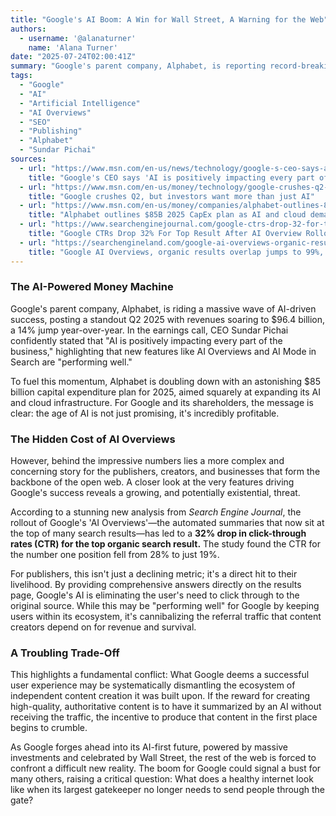 ```yaml
---
title: "Google's AI Boom: A Win for Wall Street, A Warning for the Web"
authors:
  - username: '@alanaturner'
    name: 'Alana Turner'
date: "2025-07-24T02:00:41Z"
summary: "Google's parent company, Alphabet, is reporting record-breaking profits fueled by AI. But as the tech giant celebrates, a new report shows its flagship AI features are causing a dramatic drop in traffic to the very websites that power its results, raising critical questions about the future of the open web."
tags:
  - "Google"
  - "AI"
  - "Artificial Intelligence"
  - "AI Overviews"
  - "SEO"
  - "Publishing"
  - "Alphabet"
  - "Sundar Pichai"
sources:
  - url: "https://www.msn.com/en-us/news/technology/google-s-ceo-says-ai-is-positively-impacting-every-part-of-the-business/ar-AA1Jaeug"
    title: "Google's CEO says 'AI is positively impacting every part of the business'"
  - url: "https://www.msn.com/en-us/money/technology/google-crushes-q2-but-investors-want-more-than-just-ai/ar-AA1Jav6C"
    title: "Google crushes Q2, but investors want more than just AI"
  - url: "https://www.msn.com/en-us/money/companies/alphabet-outlines-85b-2025-capex-plan-as-ai-and-cloud-demand-drive-expansion/ar-AA1JaJOq"
    title: "Alphabet outlines $85B 2025 CapEx plan as AI and cloud demand drive expansion"
  - url: "https://www.searchenginejournal.com/google-ctrs-drop-32-for-top-result-after-ai-overview-rollout/551730/"
    title: "Google CTRs Drop 32% For Top Result After AI Overview Rollout"
  - url: "https://searchengineland.com/google-ai-overviews-organic-results-overlap-99-445374"
    title: "Google AI Overviews, organic results overlap jumps to 99%, analysis finds"
---
```


### The AI-Powered Money Machine

Google's parent company, Alphabet, is riding a massive wave of AI-driven success, posting a standout Q2 2025 with revenues soaring to $96.4 billion, a 14% jump year-over-year. In the earnings call, CEO Sundar Pichai confidently stated that "AI is positively impacting every part of the business," highlighting that new features like AI Overviews and AI Mode in Search are "performing well."

To fuel this momentum, Alphabet is doubling down with an astonishing $85 billion capital expenditure plan for 2025, aimed squarely at expanding its AI and cloud infrastructure. For Google and its shareholders, the message is clear: the age of AI is not just promising, it's incredibly profitable.

### The Hidden Cost of AI Overviews

However, behind the impressive numbers lies a more complex and concerning story for the publishers, creators, and businesses that form the backbone of the open web. A closer look at the very features driving Google's success reveals a growing, and potentially existential, threat.

According to a stunning new analysis from *Search Engine Journal*, the rollout of Google's 'AI Overviews'—the automated summaries that now sit at the top of many search results—has led to a **32% drop in click-through rates (CTR) for the top organic search result.** The study found the CTR for the number one position fell from 28% to just 19%.

For publishers, this isn't just a declining metric; it's a direct hit to their livelihood. By providing comprehensive answers directly on the results page, Google's AI is eliminating the user's need to click through to the original source. While this may be "performing well" for Google by keeping users within its ecosystem, it's cannibalizing the referral traffic that content creators depend on for revenue and survival.

### A Troubling Trade-Off

This highlights a fundamental conflict: What Google deems a successful user experience may be systematically dismantling the ecosystem of independent content creation it was built upon. If the reward for creating high-quality, authoritative content is to have it summarized by an AI without receiving the traffic, the incentive to produce that content in the first place begins to crumble.

As Google forges ahead into its AI-first future, powered by massive investments and celebrated by Wall Street, the rest of the web is forced to confront a difficult new reality. The boom for Google could signal a bust for many others, raising a critical question: What does a healthy internet look like when its largest gatekeeper no longer needs to send people through the gate?
